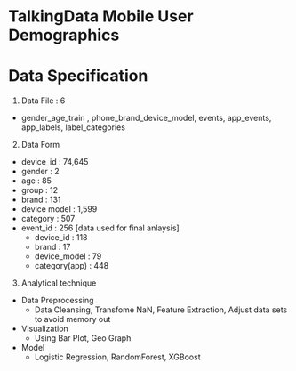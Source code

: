 # TalkingData Mobile User Demographics

# Data Specification

1. Data File : 6
  - gender_age_train , phone_brand_device_model, events, app_events, app_labels, label_categories

2. Data Form
  - device_id : 74,645
  - gender : 2
  - age : 85
  - group : 12
  - brand : 131
  - device model : 1,599
  - category : 507
  - event_id : 256
  [data used for final anlaysis]
    - device_id : 118
    - brand : 17
    - device_model : 79
    - category(app) : 448

3. Analytical technique 
  - Data Preprocessing <br>
     - Data Cleansing, Transfome NaN, Feature Extraction, Adjust data sets to avoid memory out <br>
  - Visualization<br>
     - Using Bar Plot, Geo Graph <br>
  - Model<br>
    - Logistic Regression, RandomForest, XGBoost
     
  

